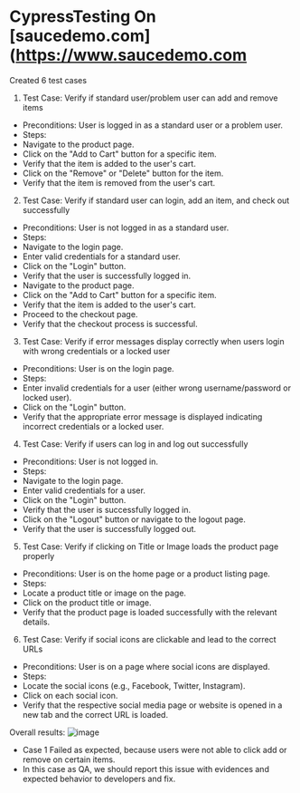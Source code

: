 # CypressTesting On [saucedemo.com](https://www.saucedemo.com
Created 6 test cases 
1. Test Case: Verify if standard user/problem user can add and remove items
- Preconditions: User is logged in as a standard user or a problem user.
- Steps:
- Navigate to the product page.
- Click on the "Add to Cart" button for a specific item.
- Verify that the item is added to the user's cart.
- Click on the "Remove" or "Delete" button for the item.
- Verify that the item is removed from the user's cart.

2. Test Case: Verify if standard user can login, add an item, and check out successfully
- Preconditions: User is not logged in as a standard user.
- Steps:
- Navigate to the login page.
- Enter valid credentials for a standard user.
- Click on the "Login" button.
- Verify that the user is successfully logged in.
- Navigate to the product page.
- Click on the "Add to Cart" button for a specific item.
- Verify that the item is added to the user's cart.
- Proceed to the checkout page.
- Verify that the checkout process is successful.
3. Test Case: Verify if error messages display correctly when users login with wrong credentials or a locked user

- Preconditions: User is on the login page.
- Steps:
- Enter invalid credentials for a user (either wrong username/password or locked user).
- Click on the "Login" button.
- Verify that the appropriate error message is displayed indicating incorrect credentials or a locked user.

4. Test Case: Verify if users can log in and log out successfully

- Preconditions: User is not logged in.
- Steps:
- Navigate to the login page.
- Enter valid credentials for a user.
- Click on the "Login" button.
- Verify that the user is successfully logged in.
- Click on the "Logout" button or navigate to the logout page.
- Verify that the user is successfully logged out.

5. Test Case: Verify if clicking on Title or Image loads the product page properly

- Preconditions: User is on the home page or a product listing page.
- Steps:
- Locate a product title or image on the page.
- Click on the product title or image.
- Verify that the product page is loaded successfully with the relevant details.

6. Test Case: Verify if social icons are clickable and lead to the correct URLs

- Preconditions: User is on a page where social icons are displayed.
- Steps:
- Locate the social icons (e.g., Facebook, Twitter, Instagram).
- Click on each social icon.
- Verify that the respective social media page or website is opened in a new tab and the correct URL is loaded.

Overall results: 
![image](https://github.com/huysam11/CypressTesting/assets/99052999/b4331497-cf97-41c8-8851-c43fbaeaad1c)
- Case 1 Failed as expected, because users were not able to click add or remove on certain items. 
- In this case as QA, we should report this issue with evidences and expected behavior to developers and fix.  
